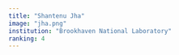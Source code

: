 ```yaml
---
title: "Shantenu Jha"
image: "jha.png"
institution: "Brookhaven National Laboratory"
ranking: 4
---
```

